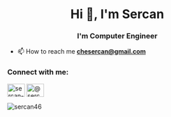 <h1 align="center">Hi 👋, I'm Sercan</h1>
<h3 align="center">I'm Computer Engineer</h3>



- 📫 How to reach me **chesercan@gmail.com**

<h3 align="left">Connect with me:</h3>
<p align="left">
<a href="https://linkedin.com/in/sercan-özbek-548163151" target="blank"><img align="center" src="https://cdn-icons-png.flaticon.com/512/174/174857.png" alt="sercan-özbek-548163151" height="30" width="40" /></a>
 <a href="https://medium.com/@sercanozbek" target="blank"><img align="center" src="https://cdn.jsdelivr.net/npm/simple-icons@3.0.1/icons/medium.svg" alt="@sercanozbek" height="30" width="40" /></a>
</p>



<p><img align="left" src="https://github-readme-stats.vercel.app/api/top-langs?username=sercan46&show_icons=true&locale=en&layout=compact" alt="sercan46" /></p>

